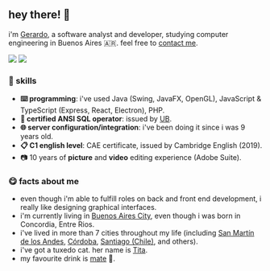 ## hey there! 👋
i'm [Gerardo](mailto:gerardo@wacker.com.ar), a software analyst and developer, studying computer engineering in Buenos Aires 🇦🇷. feel free to [contact me](https://www.wacker.com.ar/#contact).

![](https://komarev.com/ghpvc/?username=gerardowacker&color=FF9900&label=Profile+views)
![](https://wakatime.com/badge/user/257ceb34-7deb-45b3-b6dc-5fd5e991d7b6.svg)

### 💼 skills
 - **⌨️ programming**: i've used Java (Swing, JavaFX, OpenGL), JavaScript & TypeScript (Express, React, Electron), PHP.
 - **📄 certified ANSI SQL operator**: issued by [UB](https://ub.edu.ar).
 - **🌐 server configuration/integration**: i've been doing it since i was 9 years old.
 - **📋 C1 english level**: CAE certificate, issued by Cambridge English (2019).
 - 📷 10 years of **picture** and **video** editing experience (Adobe Suite).

### 😋 facts about me
- even though i'm able to fulfill roles on back and front end development, i really like designing graphical interfaces.
- i'm currently living in [Buenos Aires City](https://en.wikipedia.org/wiki/Buenos_Aires), even though i was born in Concordia, Entre Rios.
- i've lived in more than 7 cities throughout my life (including [San Martín de los Andes](https://en.wikipedia.org/wiki/San_Mart%C3%ADn_de_los_Andes), [Córdoba](https://en.wikipedia.org/wiki/Córdoba_(Argentina)), [Santiago (Chile)](https://en.wikipedia.org/wiki/Santiago_(Chile)), and others).
- i've got a tuxedo cat. her name is [Tita](https://i.imgur.com/0BFH0Gy.jpeg).
- my favourite drink is [mate](https://en.wikipedia.org/wiki/Mate_(drink)) 🧉.

